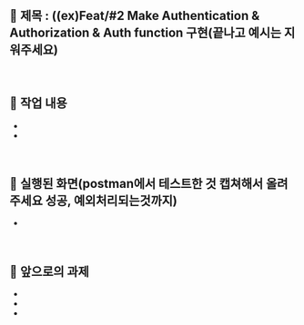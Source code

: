 <br/>

## 🔎  제목 : ((ex)Feat/#2 Make Authentication & Authorization & Auth function 구현(끝나고 예시는 지워주세요)


<br/>

## 🔎 작업 내용

- 

- 


  
<br/>

## 🔎  실행된 화면(postman에서 테스트한 것 캡쳐해서 올려주세요 성공, 예외처리되는것까지)

- 

<br/>

## 🔎   앞으로의 과제

- 

- 

- 


  <br/>
